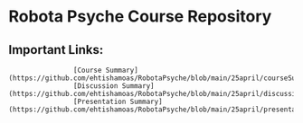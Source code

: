 # Robota Psyche Course Repository

## Important Links:
                    [Course Summary] (https://github.com/ehtishamoas/RobotaPsyche/blob/main/25april/courseSummary.md)   
                    [Discussion Summary] (https://github.com/ehtishamoas/RobotaPsyche/blob/main/25april/discussionSummary.md)
                    [Presentation Summary] (https://github.com/ehtishamoas/RobotaPsyche/blob/main/25april/presentationSummary.md)
                    

